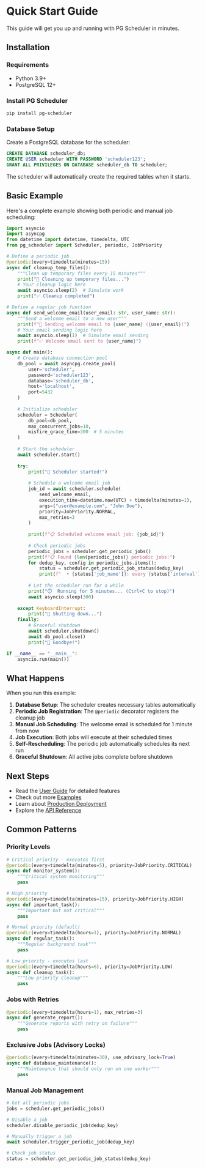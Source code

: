 # Quick Start Guide

This guide will get you up and running with PG Scheduler in minutes.

## Installation

### Requirements

- Python 3.9+
- PostgreSQL 12+

### Install PG Scheduler

```bash
pip install pg-scheduler
```

### Database Setup

Create a PostgreSQL database for the scheduler:

```sql
CREATE DATABASE scheduler_db;
CREATE USER scheduler WITH PASSWORD 'scheduler123';
GRANT ALL PRIVILEGES ON DATABASE scheduler_db TO scheduler;
```

The scheduler will automatically create the required tables when it starts.

## Basic Example

Here's a complete example showing both periodic and manual job scheduling:

```python
import asyncio
import asyncpg
from datetime import datetime, timedelta, UTC
from pg_scheduler import Scheduler, periodic, JobPriority

# Define a periodic job
@periodic(every=timedelta(minutes=15))
async def cleanup_temp_files():
    """Clean up temporary files every 15 minutes"""
    print("🧹 Cleaning up temporary files...")
    # Your cleanup logic here
    await asyncio.sleep(2)  # Simulate work
    print("✅ Cleanup completed")

# Define a regular job function
async def send_welcome_email(user_email: str, user_name: str):
    """Send a welcome email to a new user"""
    print(f"📧 Sending welcome email to {user_name} ({user_email})")
    # Your email sending logic here
    await asyncio.sleep(1)  # Simulate email sending
    print(f"✅ Welcome email sent to {user_name}")

async def main():
    # Create database connection pool
    db_pool = await asyncpg.create_pool(
        user='scheduler',
        password='scheduler123',
        database='scheduler_db',
        host='localhost',
        port=5432
    )
    
    # Initialize scheduler
    scheduler = Scheduler(
        db_pool=db_pool,
        max_concurrent_jobs=10,
        misfire_grace_time=300  # 5 minutes
    )
    
    # Start the scheduler
    await scheduler.start()
    
    try:
        print("🚀 Scheduler started!")
        
        # Schedule a welcome email job
        job_id = await scheduler.schedule(
            send_welcome_email,
            execution_time=datetime.now(UTC) + timedelta(minutes=1),
            args=("user@example.com", "John Doe"),
            priority=JobPriority.NORMAL,
            max_retries=3
        )
        
        print(f"📋 Scheduled welcome email job: {job_id}")
        
        # Check periodic jobs
        periodic_jobs = scheduler.get_periodic_jobs()
        print(f"📋 Found {len(periodic_jobs)} periodic jobs:")
        for dedup_key, config in periodic_jobs.items():
            status = scheduler.get_periodic_job_status(dedup_key)
            print(f"  • {status['job_name']}: every {status['interval']}s")
        
        # Let the scheduler run for a while
        print("⏱️  Running for 5 minutes... (Ctrl+C to stop)")
        await asyncio.sleep(300)
        
    except KeyboardInterrupt:
        print("🛑 Shutting down...")
    finally:
        # Graceful shutdown
        await scheduler.shutdown()
        await db_pool.close()
        print("👋 Goodbye!")

if __name__ == "__main__":
    asyncio.run(main())
```

## What Happens

When you run this example:

1. **Database Setup**: The scheduler creates necessary tables automatically
2. **Periodic Job Registration**: The `@periodic` decorator registers the cleanup job
3. **Manual Job Scheduling**: The welcome email is scheduled for 1 minute from now
4. **Job Execution**: Both jobs will execute at their scheduled times
5. **Self-Rescheduling**: The periodic job automatically schedules its next run
6. **Graceful Shutdown**: All active jobs complete before shutdown

## Next Steps

- Read the [User Guide](user-guide/index.md) for detailed features
- Check out more [Examples](examples/index.md)
- Learn about [Production Deployment](deployment.md)
- Explore the [API Reference](api/index.md)

## Common Patterns

### Priority Levels

```python
# Critical priority - executes first
@periodic(every=timedelta(minutes=5), priority=JobPriority.CRITICAL)
async def monitor_system():
    """Critical system monitoring"""
    pass

# High priority
@periodic(every=timedelta(minutes=15), priority=JobPriority.HIGH)
async def important_task():
    """Important but not critical"""
    pass

# Normal priority (default)
@periodic(every=timedelta(hours=1), priority=JobPriority.NORMAL)
async def regular_task():
    """Regular background task"""
    pass

# Low priority - executes last
@periodic(every=timedelta(hours=6), priority=JobPriority.LOW)
async def cleanup_task():
    """Low priority cleanup"""
    pass
```

### Jobs with Retries

```python
@periodic(every=timedelta(hours=1), max_retries=3)
async def generate_report():
    """Generate reports with retry on failure"""
    pass
```

### Exclusive Jobs (Advisory Locks)

```python
@periodic(every=timedelta(minutes=30), use_advisory_lock=True)
async def database_maintenance():
    """Maintenance that should only run on one worker"""
    pass
```

### Manual Job Management

```python
# Get all periodic jobs
jobs = scheduler.get_periodic_jobs()

# Disable a job
scheduler.disable_periodic_job(dedup_key)

# Manually trigger a job
await scheduler.trigger_periodic_job(dedup_key)

# Check job status
status = scheduler.get_periodic_job_status(dedup_key)
```
